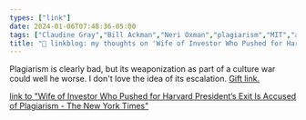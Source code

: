 ```yaml
---
types: ["link"]
date: 2024-01-06T07:48:36-05:00
tags: ["Claudine Gray","Bill Ackman","Neri Oxman","plagiarism","MIT","academia"]
title: "🔗 linkblog: my thoughts on 'Wife of Investor Who Pushed for Harvard President’s Exit Is Accused of Plagiarism - The New York Times'"
---
```

Plagiarism is clearly bad, but its weaponization as part of a culture war could well he worse. I don't love the idea of its escalation. [Gift link.](https://www.nytimes.com/2024/01/05/us/plagiarism-bill-ackman-neri-oxman-claudine-gay-harvard.html?unlocked_article_code=1.Lk0.OQPf.MQOtjEAj1WNj&smid=url-share)

[link to "Wife of Investor Who Pushed for Harvard President’s Exit Is Accused of Plagiarism - The New York Times"](https://www.nytimes.com/2024/01/05/us/plagiarism-bill-ackman-neri-oxman-claudine-gay-harvard.html)
